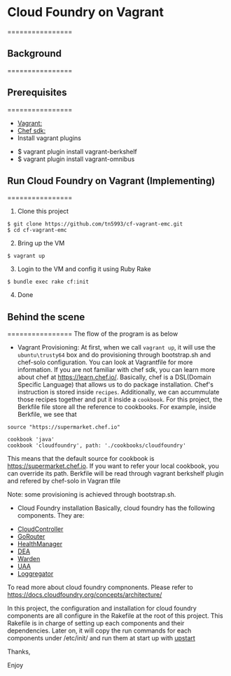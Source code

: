 # Cloud Foundry on Vagrant
================

## Background
================



## Prerequisites
================
* [Vagrant:]()
* [Chef sdk:]()
* Install vagrant plugins
- $ vagrant plugin install vagrant-berkshelf
- $ vagrant plugin install vagrant-omnibus

## Run Cloud Foundry on Vagrant (Implementing)
================
1. Clone this project
```shell
$ git clone https://github.com/tn5993/cf-vagrant-emc.git
$ cd cf-vagrant-emc
```

2. Bring up the VM
```shell
$ vagrant up
```

3. Login to the VM and config it using Ruby Rake
```shell
$ bundle exec rake cf:init
```

4. Done

## Behind the scene
================
The flow of the program is as below
* Vagrant Provisioning: 
At first, when we call `vagrant up`, it will use the `ubuntu\trusty64` box and do provisioning through bootstrap.sh and chef-solo configuration. You can look at Vagrantfile for more information. If you are not familiar with chef sdk, you can learn more about chef at https://learn.chef.io/. Basically, chef is a DSL(Domain Specific Language) that allows us to do package installation. Chef's instruction is stored inside `recipes`. Additionally, we can accummulate those recipes together and put it inside a `cookbook`. For this project, the Berkfile file store all the reference to cookbooks. For example, inside Berkfile, we see that

```shell
source "https://supermarket.chef.io"

cookbook 'java'
cookbook 'cloudfoundry', path: './cookbooks/cloudfoundry'
```

This means that the default source for cookbook is https://supermarket.chef.io. If you want to refer your local cookbook, you can override its path. Berkfile will be read through vagrant berkshelf plugin and refered by chef-solo in Vagran tfile

Note: some provisioning is achieved through bootstrap.sh.

* Cloud Foundry installation
Basically, cloud foundry has the following components. They are:
- [CloudController](https://github.com/cloudfoundry/cloud_controller_ng.git)
- [GoRouter](https://github.com/cloudfoundry/gorouter.git)
- [HealthManager](https://github.com/cloudfoundry/hm9000.git)
- [DEA](https://github.com/cloudfoundry/dea_ng.git)
- [Warden](https://github.com/cloudfoundry/warden.git)
- [UAA](https://github.com/cloudfoundry/uaa.git)
- [Loggregator](https://github.com/cloudfoundry/loggregator.git)

To read more about cloud foundry compnonents. Please refer to https://docs.cloudfoundry.org/concepts/architecture/

In this project, the configuration and installation for cloud foundry
components are all configure in the Rakefile at the root of this
project. This Rakefile is in charge of setting up each components and
their dependencies. Later on, it will copy the run commands for each
components under /etc/init/ and run them at start up with [upstart](http://upstart.ubuntu.com/)

Thanks,

Enjoy






















